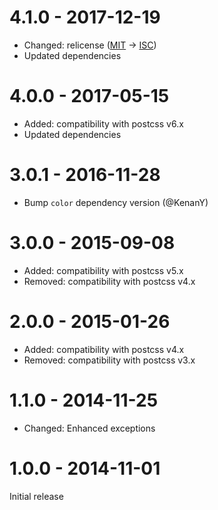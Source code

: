 # 4.1.0 - 2017-12-19

- Changed: relicense ([MIT](https://opensource.org/licenses/MIT) → [ISC](https://opensource.org/licenses/ISC))
- Updated dependencies

# 4.0.0 - 2017-05-15

 - Added: compatibility with postcss v6.x
 - Updated dependencies

# 3.0.1 - 2016-11-28

- Bump `color` dependency version
(@KenanY)

# 3.0.0 - 2015-09-08

- Added: compatibility with postcss v5.x
- Removed: compatibility with postcss v4.x

# 2.0.0 - 2015-01-26

- Added: compatibility with postcss v4.x
- Removed: compatibility with postcss v3.x

# 1.1.0 - 2014-11-25

- Changed: Enhanced exceptions

# 1.0.0 - 2014-11-01

Initial release
